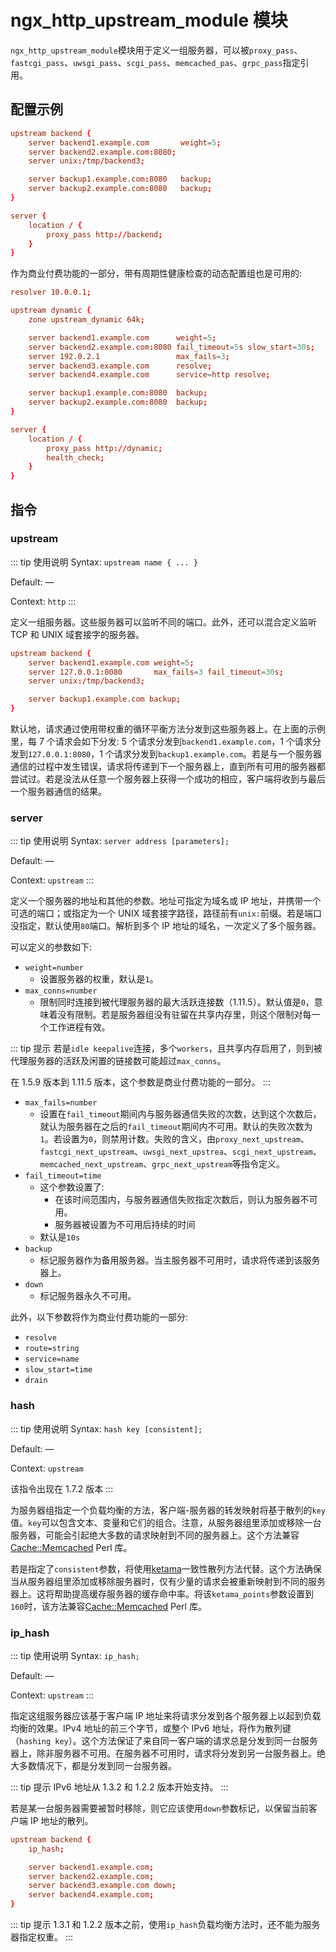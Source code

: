 # ngx_http_upstream_module 模块

`ngx_http_upstream_module`模块用于定义一组服务器，可以被`proxy_pass`、`fastcgi_pass`、`uwsgi_pass`、`scgi_pass`、`memcached_pas`、`grpc_pass`指定引用。

## 配置示例

```conf
upstream backend {
    server backend1.example.com       weight=5;
    server backend2.example.com:8080;
    server unix:/tmp/backend3;

    server backup1.example.com:8080   backup;
    server backup2.example.com:8080   backup;
}

server {
    location / {
        proxy_pass http://backend;
    }
}
```

作为商业付费功能的一部分，带有周期性健康检查的动态配置组也是可用的:

```conf
resolver 10.0.0.1;

upstream dynamic {
    zone upstream_dynamic 64k;

    server backend1.example.com      weight=5;
    server backend2.example.com:8080 fail_timeout=5s slow_start=30s;
    server 192.0.2.1                 max_fails=3;
    server backend3.example.com      resolve;
    server backend4.example.com      service=http resolve;

    server backup1.example.com:8080  backup;
    server backup2.example.com:8080  backup;
}

server {
    location / {
        proxy_pass http://dynamic;
        health_check;
    }
}
```

## 指令

### upstream

::: tip 使用说明
Syntax: `upstream name { ... }`

Default: —

Context: `http`
:::

定义一组服务器。这些服务器可以监听不同的端口。此外，还可以混合定义监听 TCP 和 UNIX 域套接字的服务器。

```conf
upstream backend {
    server backend1.example.com weight=5;
    server 127.0.0.1:8080       max_fails=3 fail_timeout=30s;
    server unix:/tmp/backend3;

    server backup1.example.com backup;
}
```

默认地，请求通过使用带权重的循环平衡方法分发到这些服务器上。在上面的示例里，每 7 个请求会如下分发: 5 个请求分发到`backend1.example.com`，1 个请求分发到`127.0.0.1:8080`，1 个请求分发到`backup1.example.com`。若是与一个服务器通信的过程中发生错误，请求将传递到下一个服务器上，直到所有可用的服务器都尝试过。若是没法从任意一个服务器上获得一个成功的相应，客户端将收到与最后一个服务器通信的结果。

### server

::: tip 使用说明
Syntax: `server address [parameters];`

Default: —

Context: `upstream`
:::

定义一个服务器的地址和其他的参数。地址可指定为域名或 IP 地址，并携带一个可选的端口；或指定为一个 UNIX 域套接字路径，路径前有`unix:`前缀。若是端口没指定，默认使用`80`端口。解析到多个 IP 地址的域名，一次定义了多个服务器。

可以定义的参数如下:

- `weight=number`
  - 设置服务器的权重，默认是`1`。
- `max_conns=number`
  - 限制同时连接到被代理服务器的最大活跃连接数（1.11.5）。默认值是`0`，意味着没有限制。若是服务器组没有驻留在共享内存里，则这个限制对每一个工作进程有效。

::: tip 提示
若是`idle keepalive`连接，多个`workers`，且共享内存启用了，则到被代理服务器的活跃及闲置的链接数可能超过`max_conns`。

在 1.5.9 版本到 1.11.5 版本，这个参数是商业付费功能的一部分。
:::

- `max_fails=number`
  - 设置在`fail_timeout`期间内与服务器通信失败的次数，达到这个次数后，就认为服务器在之后的`fail_timeout`期间内不可用。默认的失败次数为`1`。若设置为`0`，则禁用计数。失败的含义，由`proxy_next_upstream`、`fastcgi_next_upstream`、`uwsgi_next_upstrea`、`scgi_next_upstream`、`memcached_next_upstream`、`grpc_next_upstream`等指令定义。
- `fail_timeout=time`
  - 这个参数设置了:
    - 在该时间范围内，与服务器通信失败指定次数后，则认为服务器不可用。
    - 服务器被设置为不可用后持续的时间
  - 默认是`10s`
- `backup`
  - 标记服务器作为备用服务器。当主服务器不可用时，请求将传递到该服务器上。
- `down`
  - 标记服务器永久不可用。

此外，以下参数将作为商业付费功能的一部分:

- `resolve`
- `route=string`
- `service=name`
- `slow_start=time`
- `drain`

### hash

::: tip 使用说明
Syntax: `hash key [consistent];`

Default: —

Context: `upstream`

该指令出现在 1.7.2 版本
:::

为服务器组指定一个负载均衡的方法，客户端-服务器的转发映射将基于散列的`key`值。`key`可以包含文本、变量和它们的组合。注意，从服务器组里添加或移除一台服务器，可能会引起绝大多数的请求映射到不同的服务器上。这个方法兼容[Cache::Memcached](https://metacpan.org/pod/Cache::Memcached) Perl 库。

若是指定了`consistent`参数，将使用[ketama](https://www.metabrew.com/article/libketama-consistent-hashing-algo-memcached-clients)一致性散列方法代替。这个方法确保当从服务器组里添加或移除服务器时，仅有少量的请求会被重新映射到不同的服务器上。这将帮助提高缓存服务器的缓存命中率。将该`ketama_points`参数设置到`160`时，该方法兼容[Cache::Memcached](https://metacpan.org/pod/Cache::Memcached) Perl 库。

### ip_hash

::: tip 使用说明
Syntax: `ip_hash;`

Default: —

Context: `upstream`
:::

指定这组服务器应该基于客户端 IP 地址来将请求分发到各个服务器上以起到负载均衡的效果。IPv4 地址的前三个字节，或整个 IPv6 地址，将作为散列键（`hashing key`）。这个方法保证了来自同一客户端的请求总是分发到同一台服务器上，除非服务器不可用。在服务器不可用时，请求将分发到另一台服务器上。绝大多数情况下，都是分发到同一台服务器。

::: tip 提示
IPv6 地址从 1.3.2 和 1.2.2 版本开始支持。
:::

若是某一台服务器需要被暂时移除，则它应该使用`down`参数标记，以保留当前客户端 IP 地址的散列。

```conf
upstream backend {
    ip_hash;

    server backend1.example.com;
    server backend2.example.com;
    server backend3.example.com down;
    server backend4.example.com;
}
```

::: tip 提示
1.3.1 和 1.2.2 版本之前，使用`ip_hash`负载均衡方法时，还不能为服务器指定权重。
:::